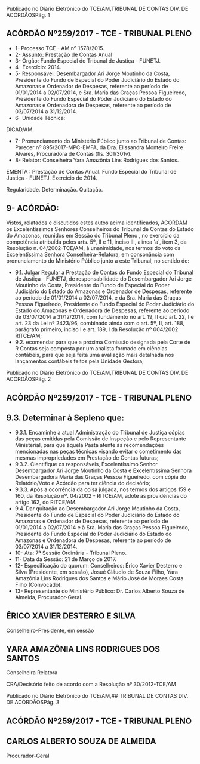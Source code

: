 Publicado  no  Diário Eletrônico do TCE/AM,TRIBUNAL DE CONTAS DIV. DE  ACÓRDÃOSPág. 1

## ACÓRDÃO Nº259/2017 - TCE - TRIBUNAL PLENO

- 1- Processo TCE - AM nº 1578/2015.
- 2- Assunto: Prestação de Contas Anual
- 3- Órgão: Fundo Especial do Tribunal de Justiça - FUNETJ.
- 4- Exercício: 2014.
- 5- Responsável: Desembargador Ari Jorge Moutinho da Costa, Presidente do Fundo de Especial  do  Poder  Judiciário  do  Estado  do  Amazonas  e  Ordenador  de  Despesas, referente ao  período  de 01/01/2014 a 02/07/2014, e  Sra.  Maria das Graças Pessoa Figueiredo, Presidente do Fundo Especial do Poder Judiciário do Estado do Amazonas e Ordenadora de Despesas, referente ao período de 03/07/2014 a 31/12/2014.
- 6- Unidade Técnica:

DICAD/AM.

- 7- Pronunciamento  do Ministério  Público  junto  ao Tribunal  de Contas: Parecer  nº 895/2017-MPC-EMFA,  da  Dra.  Elissandra  Monteiro  Freire  Alvares,  Procuradora  de Contas (fls. 301/301v).
- 8- Relator: Conselheira Yara Amazônia Lins Rodrigues dos Santos.

EMENTA : Prestação de Contas Anual. Fundo Especial do Tribunal de Justiça - FUNETJ. Exercício de 2014.

Regularidade. Determinação. Quitação.

## 9- ACÓRDÃO:

Vistos, relatados e discutidos estes autos acima identificados, ACORDAM os Excelentíssimos Senhores Conselheiros do Tribunal de Contas do Estado do Amazonas, reunidos em Sessão do Tribunal Pleno , no exercício da competência atribuída pelos arts. 5º, II e 11, inciso III, alínea 'a', item 3, da Resolução n. 04/2002-TCE/AM, à unanimidade, nos termos do voto da  Excelentíssima Senhora Conselheira-Relatora, em consonância com pronunciamento do Ministério Público junto a este Tribunal, no sentido de:

- 9.1. Julgar Regular a Prestação de Contas do Fundo Especial do Tribunal de Justiça - FUNETJ, de responsabilidade do Desembargador Ari Jorge Moutinho da Costa, Presidente do Fundo de Especial do Poder Judiciário do Estado do Amazonas e Ordenador de Despesas, referente ao período de  01/01/2014  a  02/07/2014,  e da  Sra. Maria  das  Graças  Pessoa Figueiredo, Presidente do Fundo Especial do Poder Judiciário do Estado do  Amazonas  e  Ordenadora  de  Despesas,  referente  ao  período  de 03/07/2014 a 31/12/2014, com fundamento no art. 19, II c/c art. 22, I e art.  23  da  Lei  nº  2423/96, combinado ainda com o art.  5º,  II, art. 188, parágrafo  primeiro,  inciso  I  e  art.  189,  I  da  Resolução  nº  004/2002  RITCE/AM;
- 9.2. ecomendar  para  que  a  próxima  Comissão  designada  pela  Corte  de R Contas seja composta por um analista formado em ciências contábeis, para  que  seja  feita  uma  avaliação  mais  detalhada  nos  lançamentos contábeis feitos pela Unidade Gestora;

Publicado  no  Diário Eletrônico do TCE/AM,TRIBUNAL DE CONTAS DIV. DE  ACÓRDÃOSPág. 2

## ACÓRDÃO Nº259/2017 - TCE - TRIBUNAL PLENO

## 9.3. Determinar à Sepleno que:

- 9.3.1. Encaminhe  à  atual  Administração  do  Tribunal  de  Justiça cópias  das  peças  emitidas  pela  Comissão  de  Inspeção  e pelo Representante Ministerial, para que  àquela  Pasta atente às recomendações mencionadas nas peças técnicas visando evitar o cometimento das mesmas impropriedades em Prestação de Contas futuras;
- 9.3.2. Cientifique os responsáveis, Excelentíssimo Senhor Desembargador Ari Jorge Moutinho da Costa e Excelentíssima Senhora Desembargadora Maria das Graças Pessoa Figueiredo, com cópia do Relatório/Voto e  Acórdão para ter ciência do decisório;
- 9.3.3. Após a ocorrência da coisa julgada, nos termos dos artigos 159 e 160, da Resolução nº. 04/2002 - RITCE/AM, adote as providências do artigo 162, do RITCE/AM.
- 9.4. Dar  quitação ao Desembargador  Ari  Jorge Moutinho  da  Costa, Presidente  do  Fundo  de  Especial  do  Poder  Judiciário  do  Estado  do Amazonas  e  Ordenador de Despesas, referente ao período de 01/01/2014 a 02/07/2014 e à Sra. Maria das Graças Pessoa Figueiredo, Presidente  do  Fundo  Especial  do  Poder  Judiciário  do  Estado  do Amazonas  e  Ordenadora  de  Despesas,  referente  ao  período  de 03/07/2014 a 31/12/2014.
- 10-  Ata: 7ª Sessão Ordinária - Tribunal Pleno.
- 11-  Data da Sessão: 21 de Março de 2017.
- 12-  Especificação do quorum: Conselheiros: Érico Xavier Desterro e Silva (Presidente, em  sessão),  Josué  Cláudio  de  Souza  Filho,  Yara  Amazônia  Lins  Rodrigues  dos Santos e Mário José de Moraes Costa Filho (Convocado).
- 13-  Representante  do  Ministério  Público: Dr. Carlos  Alberto  Souza  de Almeida, Procurador-Geral.

## ÉRICO XAVIER DESTERRO E SILVA

Conselheiro-Presidente, em sessão

## YARA AMAZÔNIA LINS RODRIGUES DOS SANTOS

Conselheira Relatora

CRA/Decisório feito de acordo com a Resolução nº 30/2012-TCE/AM

Publicado  no  Diário Eletrônico do TCE/AM,## TRIBUNAL DE CONTAS DIV. DE  ACÓRDÃOSPág. 3

## ACÓRDÃO Nº259/2017 - TCE - TRIBUNAL PLENO

## CARLOS ALBERTO SOUZA DE ALMEIDA

Procurador-Geral